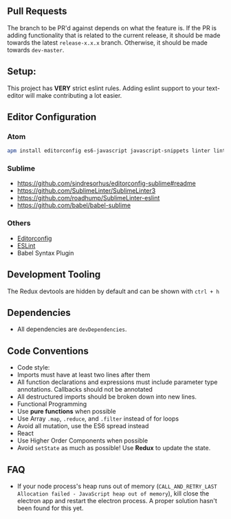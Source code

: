 ## Pull Requests
The branch to be PR'd against depends on what the feature is. If the PR is adding functionality that is related to the current release, it should be made towards the latest `release-x.x.x` branch. Otherwise, it should be made towards `dev-master`.

## Setup:
This project has **VERY** strict eslint rules. Adding eslint support to your text-editor will make contributing a lot easier.

## Editor Configuration
### Atom
```bash
apm install editorconfig es6-javascript javascript-snippets linter linter-eslint language-babel
```

### Sublime
* https://github.com/sindresorhus/editorconfig-sublime#readme
* https://github.com/SublimeLinter/SublimeLinter3
* https://github.com/roadhump/SublimeLinter-eslint
* https://github.com/babel/babel-sublime

### Others
* [Editorconfig](http://editorconfig.org/#download)
* [ESLint](http://eslint.org/docs/user-guide/integrations#editors)
* Babel Syntax Plugin

## Development Tooling
The Redux devtools are hidden by default and can be shown with `ctrl + h`

## Dependencies
* All dependencies are `devDependencies`.

## Code Conventions
* Code style:
 * Imports must have at least two lines after them
 * All function declarations and expressions must include parameter type annotations. Callbacks should not be annotated
 * All destructured imports should be broken down into new lines.
* Functional Programming
 * Use **pure functions** when possible
 * Use Array `.map`, `.reduce`, and `.filter` instead of for loops
 * Avoid all mutation, use the ES6 spread instead
* React
 * Use Higher Order Components when possible
 * Avoid `setState` as much as possible! Use **Redux** to update the state.

## FAQ
 * If your node process's heap runs out of memory (`CALL_AND_RETRY_LAST Allocation failed - JavaScript heap out of memory`), kill close the electron app and restart the electron process. A proper solution hasn't been found for this yet.
